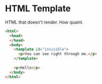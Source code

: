HTML Template
=============

HTML that doesn't render. How quaint.

```html
<html>
  <head>
  </head>
  <body>
    <template id="invisible">
      <p>You can see right through me.</p>
    </template>
  
    <p>Hello</p>
  </body>
</html>
```
